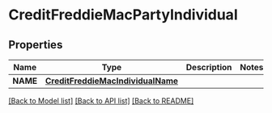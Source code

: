 # CreditFreddieMacPartyIndividual

## Properties
Name | Type | Description | Notes
------------ | ------------- | ------------- | -------------
**NAME** | [**CreditFreddieMacIndividualName**](CreditFreddieMacIndividualName.md) |  | 

[[Back to Model list]](../README.md#documentation-for-models) [[Back to API list]](../README.md#documentation-for-api-endpoints) [[Back to README]](../README.md)


